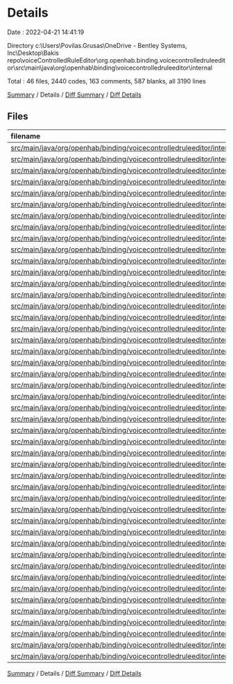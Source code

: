 # Details

Date : 2022-04-21 14:41:19

Directory c:\Users\Povilas.Grusas\OneDrive - Bentley Systems, Inc\Desktop\Bakis repo\voiceControlledRuleEditor\org.openhab.binding.voicecontrolledruleeditor\src\main\java\org\openhab\binding\voicecontrolledruleeditor\internal

Total : 46 files,  2440 codes, 163 comments, 587 blanks, all 3190 lines

[Summary](results.md) / Details / [Diff Summary](diff.md) / [Diff Details](diff-details.md)

## Files
| filename | language | code | comment | blank | total |
| :--- | :--- | ---: | ---: | ---: | ---: |
| [src/main/java/org/openhab/binding/voicecontrolledruleeditor/internal/UserInformation.java](/src/main/java/org/openhab/binding/voicecontrolledruleeditor/internal/UserInformation.java) | Java | 28 | 0 | 10 | 38 |
| [src/main/java/org/openhab/binding/voicecontrolledruleeditor/internal/VoiceControlledRuleEditorBindingConstants.java](/src/main/java/org/openhab/binding/voicecontrolledruleeditor/internal/VoiceControlledRuleEditorBindingConstants.java) | Java | 9 | 20 | 6 | 35 |
| [src/main/java/org/openhab/binding/voicecontrolledruleeditor/internal/VoiceControlledRuleEditorConfiguration.java](/src/main/java/org/openhab/binding/voicecontrolledruleeditor/internal/VoiceControlledRuleEditorConfiguration.java) | Java | 8 | 20 | 4 | 32 |
| [src/main/java/org/openhab/binding/voicecontrolledruleeditor/internal/VoiceControlledRuleEditorHandler.java](/src/main/java/org/openhab/binding/voicecontrolledruleeditor/internal/VoiceControlledRuleEditorHandler.java) | Java | 78 | 49 | 21 | 148 |
| [src/main/java/org/openhab/binding/voicecontrolledruleeditor/internal/assistant/Instructions.java](/src/main/java/org/openhab/binding/voicecontrolledruleeditor/internal/assistant/Instructions.java) | Java | 59 | 0 | 12 | 71 |
| [src/main/java/org/openhab/binding/voicecontrolledruleeditor/internal/assistant/StatusReport.java](/src/main/java/org/openhab/binding/voicecontrolledruleeditor/internal/assistant/StatusReport.java) | Java | 42 | 0 | 14 | 56 |
| [src/main/java/org/openhab/binding/voicecontrolledruleeditor/internal/commandHandlers/DefaultController.java](/src/main/java/org/openhab/binding/voicecontrolledruleeditor/internal/commandHandlers/DefaultController.java) | Java | 31 | 0 | 10 | 41 |
| [src/main/java/org/openhab/binding/voicecontrolledruleeditor/internal/commandHandlers/HandleCommandResult.java](/src/main/java/org/openhab/binding/voicecontrolledruleeditor/internal/commandHandlers/HandleCommandResult.java) | Java | 19 | 0 | 7 | 26 |
| [src/main/java/org/openhab/binding/voicecontrolledruleeditor/internal/commandHandlers/ICommandHandler.java](/src/main/java/org/openhab/binding/voicecontrolledruleeditor/internal/commandHandlers/ICommandHandler.java) | Java | 4 | 0 | 2 | 6 |
| [src/main/java/org/openhab/binding/voicecontrolledruleeditor/internal/commandHandlers/RuleReaderController.java](/src/main/java/org/openhab/binding/voicecontrolledruleeditor/internal/commandHandlers/RuleReaderController.java) | Java | 3 | 0 | 3 | 6 |
| [src/main/java/org/openhab/binding/voicecontrolledruleeditor/internal/commandHandlers/UsersCommandHandler.java](/src/main/java/org/openhab/binding/voicecontrolledruleeditor/internal/commandHandlers/UsersCommandHandler.java) | Java | 53 | 0 | 14 | 67 |
| [src/main/java/org/openhab/binding/voicecontrolledruleeditor/internal/commandHandlers/ruleExternals/RuleAddingHandler.java](/src/main/java/org/openhab/binding/voicecontrolledruleeditor/internal/commandHandlers/ruleExternals/RuleAddingHandler.java) | Java | 102 | 0 | 31 | 133 |
| [src/main/java/org/openhab/binding/voicecontrolledruleeditor/internal/commandHandlers/ruleExternals/RuleDeletingHandler.java](/src/main/java/org/openhab/binding/voicecontrolledruleeditor/internal/commandHandlers/ruleExternals/RuleDeletingHandler.java) | Java | 9 | 2 | 4 | 15 |
| [src/main/java/org/openhab/binding/voicecontrolledruleeditor/internal/commandHandlers/ruleExternals/RuleRenamingHandler.java](/src/main/java/org/openhab/binding/voicecontrolledruleeditor/internal/commandHandlers/ruleExternals/RuleRenamingHandler.java) | Java | 96 | 0 | 26 | 122 |
| [src/main/java/org/openhab/binding/voicecontrolledruleeditor/internal/commandHandlers/ruleInternals/AbstractModuleBuilder.java](/src/main/java/org/openhab/binding/voicecontrolledruleeditor/internal/commandHandlers/ruleInternals/AbstractModuleBuilder.java) | Java | 90 | 3 | 30 | 123 |
| [src/main/java/org/openhab/binding/voicecontrolledruleeditor/internal/commandHandlers/ruleInternals/AvailableConfigurationType.java](/src/main/java/org/openhab/binding/voicecontrolledruleeditor/internal/commandHandlers/ruleInternals/AvailableConfigurationType.java) | Java | 15 | 0 | 5 | 20 |
| [src/main/java/org/openhab/binding/voicecontrolledruleeditor/internal/commandHandlers/ruleInternals/IBuilder.java](/src/main/java/org/openhab/binding/voicecontrolledruleeditor/internal/commandHandlers/ruleInternals/IBuilder.java) | Java | 14 | 1 | 10 | 25 |
| [src/main/java/org/openhab/binding/voicecontrolledruleeditor/internal/commandHandlers/ruleInternals/RuleActionBuilder.java](/src/main/java/org/openhab/binding/voicecontrolledruleeditor/internal/commandHandlers/ruleInternals/RuleActionBuilder.java) | Java | 98 | 2 | 11 | 111 |
| [src/main/java/org/openhab/binding/voicecontrolledruleeditor/internal/commandHandlers/ruleInternals/RuleConditionBuilder.java](/src/main/java/org/openhab/binding/voicecontrolledruleeditor/internal/commandHandlers/ruleInternals/RuleConditionBuilder.java) | Java | 78 | 0 | 11 | 89 |
| [src/main/java/org/openhab/binding/voicecontrolledruleeditor/internal/commandHandlers/ruleInternals/RuleEditingController.java](/src/main/java/org/openhab/binding/voicecontrolledruleeditor/internal/commandHandlers/ruleInternals/RuleEditingController.java) | Java | 239 | 2 | 59 | 300 |
| [src/main/java/org/openhab/binding/voicecontrolledruleeditor/internal/commandHandlers/ruleInternals/RuleTriggerBuilderHandler.java](/src/main/java/org/openhab/binding/voicecontrolledruleeditor/internal/commandHandlers/ruleInternals/RuleTriggerBuilderHandler.java) | Java | 105 | 6 | 10 | 121 |
| [src/main/java/org/openhab/binding/voicecontrolledruleeditor/internal/commandHandlers/states/AbstractHandlerState.java](/src/main/java/org/openhab/binding/voicecontrolledruleeditor/internal/commandHandlers/states/AbstractHandlerState.java) | Java | 30 | 2 | 10 | 42 |
| [src/main/java/org/openhab/binding/voicecontrolledruleeditor/internal/commandHandlers/states/ruleAdd/RuleAddWaitingForEditConfirmation.java](/src/main/java/org/openhab/binding/voicecontrolledruleeditor/internal/commandHandlers/states/ruleAdd/RuleAddWaitingForEditConfirmation.java) | Java | 30 | 0 | 9 | 39 |
| [src/main/java/org/openhab/binding/voicecontrolledruleeditor/internal/commandHandlers/states/ruleAdd/RuleAddWaitingForNameConfirmationState.java](/src/main/java/org/openhab/binding/voicecontrolledruleeditor/internal/commandHandlers/states/ruleAdd/RuleAddWaitingForNameConfirmationState.java) | Java | 30 | 0 | 9 | 39 |
| [src/main/java/org/openhab/binding/voicecontrolledruleeditor/internal/commandHandlers/states/ruleAdd/RuleAddWaitingForNameState.java](/src/main/java/org/openhab/binding/voicecontrolledruleeditor/internal/commandHandlers/states/ruleAdd/RuleAddWaitingForNameState.java) | Java | 30 | 0 | 9 | 39 |
| [src/main/java/org/openhab/binding/voicecontrolledruleeditor/internal/commandHandlers/states/ruleEdit/RuleEditCreateModuleState.java](/src/main/java/org/openhab/binding/voicecontrolledruleeditor/internal/commandHandlers/states/ruleEdit/RuleEditCreateModuleState.java) | Java | 30 | 0 | 9 | 39 |
| [src/main/java/org/openhab/binding/voicecontrolledruleeditor/internal/commandHandlers/states/ruleEdit/RuleEditEditModuleState.java](/src/main/java/org/openhab/binding/voicecontrolledruleeditor/internal/commandHandlers/states/ruleEdit/RuleEditEditModuleState.java) | Java | 14 | 0 | 5 | 19 |
| [src/main/java/org/openhab/binding/voicecontrolledruleeditor/internal/commandHandlers/states/ruleEdit/RuleEditRemoveModuleState.java](/src/main/java/org/openhab/binding/voicecontrolledruleeditor/internal/commandHandlers/states/ruleEdit/RuleEditRemoveModuleState.java) | Java | 14 | 0 | 5 | 19 |
| [src/main/java/org/openhab/binding/voicecontrolledruleeditor/internal/commandHandlers/states/ruleEdit/RuleEditWaitingForEditTypeState.java](/src/main/java/org/openhab/binding/voicecontrolledruleeditor/internal/commandHandlers/states/ruleEdit/RuleEditWaitingForEditTypeState.java) | Java | 30 | 0 | 9 | 39 |
| [src/main/java/org/openhab/binding/voicecontrolledruleeditor/internal/commandHandlers/states/ruleEdit/RuleEditWaitingForNameState.java](/src/main/java/org/openhab/binding/voicecontrolledruleeditor/internal/commandHandlers/states/ruleEdit/RuleEditWaitingForNameState.java) | Java | 30 | 0 | 9 | 39 |
| [src/main/java/org/openhab/binding/voicecontrolledruleeditor/internal/commandHandlers/states/ruleRename/RuleRenameWaitingForNameConfirmationState.java](/src/main/java/org/openhab/binding/voicecontrolledruleeditor/internal/commandHandlers/states/ruleRename/RuleRenameWaitingForNameConfirmationState.java) | Java | 30 | 0 | 9 | 39 |
| [src/main/java/org/openhab/binding/voicecontrolledruleeditor/internal/commandHandlers/states/ruleRename/RuleRenameWaitingForNewNameState.java](/src/main/java/org/openhab/binding/voicecontrolledruleeditor/internal/commandHandlers/states/ruleRename/RuleRenameWaitingForNewNameState.java) | Java | 30 | 0 | 9 | 39 |
| [src/main/java/org/openhab/binding/voicecontrolledruleeditor/internal/commandHandlers/states/ruleRename/RuleRenameWaitingForOldNameState.java](/src/main/java/org/openhab/binding/voicecontrolledruleeditor/internal/commandHandlers/states/ruleRename/RuleRenameWaitingForOldNameState.java) | Java | 30 | 0 | 9 | 39 |
| [src/main/java/org/openhab/binding/voicecontrolledruleeditor/internal/constants/Enums.java](/src/main/java/org/openhab/binding/voicecontrolledruleeditor/internal/constants/Enums.java) | Java | 164 | 0 | 27 | 191 |
| [src/main/java/org/openhab/binding/voicecontrolledruleeditor/internal/constants/ModuleTypes.java](/src/main/java/org/openhab/binding/voicecontrolledruleeditor/internal/constants/ModuleTypes.java) | Java | 12 | 0 | 2 | 14 |
| [src/main/java/org/openhab/binding/voicecontrolledruleeditor/internal/constants/TTSConstants.java](/src/main/java/org/openhab/binding/voicecontrolledruleeditor/internal/constants/TTSConstants.java) | Java | 51 | 2 | 8 | 61 |
| [src/main/java/org/openhab/binding/voicecontrolledruleeditor/internal/constants/UserInputs.java](/src/main/java/org/openhab/binding/voicecontrolledruleeditor/internal/constants/UserInputs.java) | Java | 103 | 18 | 19 | 140 |
| [src/main/java/org/openhab/binding/voicecontrolledruleeditor/internal/factory/VoiceControlledRuleEditorHandlerFactory.java](/src/main/java/org/openhab/binding/voicecontrolledruleeditor/internal/factory/VoiceControlledRuleEditorHandlerFactory.java) | Java | 52 | 18 | 11 | 81 |
| [src/main/java/org/openhab/binding/voicecontrolledruleeditor/internal/utils/AudioManagerUtils.java](/src/main/java/org/openhab/binding/voicecontrolledruleeditor/internal/utils/AudioManagerUtils.java) | Java | 26 | 1 | 9 | 36 |
| [src/main/java/org/openhab/binding/voicecontrolledruleeditor/internal/utils/ConfigurationResult.java](/src/main/java/org/openhab/binding/voicecontrolledruleeditor/internal/utils/ConfigurationResult.java) | Java | 25 | 0 | 7 | 32 |
| [src/main/java/org/openhab/binding/voicecontrolledruleeditor/internal/utils/ConfigurationUtils.java](/src/main/java/org/openhab/binding/voicecontrolledruleeditor/internal/utils/ConfigurationUtils.java) | Java | 245 | 14 | 35 | 294 |
| [src/main/java/org/openhab/binding/voicecontrolledruleeditor/internal/utils/ItemUtils.java](/src/main/java/org/openhab/binding/voicecontrolledruleeditor/internal/utils/ItemUtils.java) | Java | 41 | 2 | 13 | 56 |
| [src/main/java/org/openhab/binding/voicecontrolledruleeditor/internal/utils/RuleRegistryUtils.java](/src/main/java/org/openhab/binding/voicecontrolledruleeditor/internal/utils/RuleRegistryUtils.java) | Java | 142 | 0 | 30 | 172 |
| [src/main/java/org/openhab/binding/voicecontrolledruleeditor/internal/utils/StringUtils.java](/src/main/java/org/openhab/binding/voicecontrolledruleeditor/internal/utils/StringUtils.java) | Java | 38 | 0 | 13 | 51 |
| [src/main/java/org/openhab/binding/voicecontrolledruleeditor/internal/utils/ThingUtils.java](/src/main/java/org/openhab/binding/voicecontrolledruleeditor/internal/utils/ThingUtils.java) | Java | 21 | 1 | 7 | 29 |
| [src/main/java/org/openhab/binding/voicecontrolledruleeditor/internal/utils/VoiceManagerUtils.java](/src/main/java/org/openhab/binding/voicecontrolledruleeditor/internal/utils/VoiceManagerUtils.java) | Java | 12 | 0 | 5 | 17 |

[Summary](results.md) / Details / [Diff Summary](diff.md) / [Diff Details](diff-details.md)
